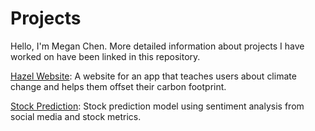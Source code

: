 # Projects
Hello, I'm Megan Chen. More detailed information about projects I have worked on have been linked in this repository. 

[Hazel Website](https://github.com/meganc46/Projects/blob/main/README-Hazel.md): A website for an app that teaches users about climate change and helps them offset their carbon footprint.

[Stock Prediction](https://github.com/meganc46/Projects/blob/main/README-Stocks.md): Stock prediction model using sentiment analysis from social media and stock metrics.
